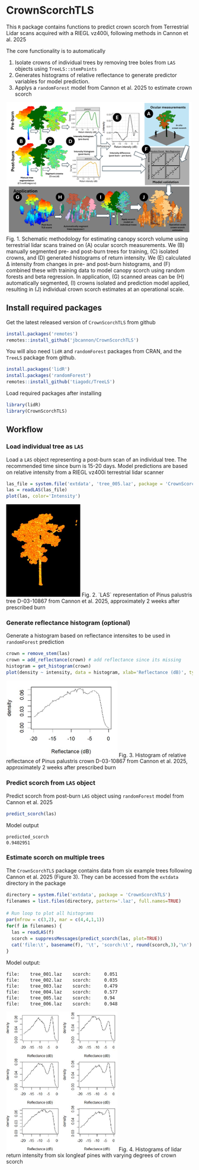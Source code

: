 # CrownScorchTLS

This `R` package contains functions to predict crown scorch from Terrestrial 
Lidar scans acquired with a RIEGL vz400i, following methods in Cannon et al. 
2025

The core functionality is to automatically

1. Isolate crowns of individual trees by removing tree boles from `LAS` objects using `TreeLS::stemPoints`
2. Generates histograms of relative reflectance to generate predictor variables for model prediction.
3. Applys a `randomForest` model from Cannon et al. 2025 to estimate crown scorch


<img src="img/methods-outline.jpg" width="500">
Fig. 1. Schematic methodology for estimating canopy scorch volume using terrestrial lidar scans trained on (A) ocular scorch measurements. We (B) manually segmented pre- and post-burn trees for training, (C) isolated crowns, and (D) generated histograms of return intensity. We (E) calculated Δ intensity from changes in pre- and post-burn histograms, and (F) combined these with training data to model canopy scorch using random forests and beta regression. In application, (G) scanned areas can be (H) automatically segmented, (I) crowns isolated and prediction model applied, resulting in (J) individual crown scorch estimates at an operational scale.

## Install required packages

Get the latest released version of `CrownScorchTLS` from github

```r
install.packages('remotes')
remotes::install_github('jbcannon/CrownScorchTLS')

```
You will also need `lidR` and `randomForest` packages from CRAN, and the `TreeLS` package from github.

```r
install.packages('lidR')
install.packages('randomForest')
remotes::install_github('tiagodc/TreeLS')
```
Load required packages after installing
```r
library(lidR)
library(CrownScorchTLS)
```

## Workflow

### Load individual tree as `LAS`

Load a `LAS` object representing a post-burn scan of an individual tree. 
The recommended time since burn is 15-20 days. Model predictions are
based on relative intensity from a RIEGL vz400i terrestrial lidar scanner

```r
las_file = system.file('extdata', 'tree_005.laz', package = 'CrownScorchTLS')
las = readLAS(las_file)
plot(las, color='Intensity')
```
<img src="img/tree_005.JPG" width="200">
Fig. 2. `LAS` representation of Pinus palustris tree D-03-10867 from Cannon et al. 2025, approximately 2 weeks after prescribed burn

### Generate reflectance histogram (optional)
Generate a histogram based on reflectance intensites to be used in `randomForest` prediction

```r
crown = remove_stem(las)
crown = add_reflectance(crown) # add reflectance since its missing
histogram = get_histogram(crown)
plot(density ~ intensity, data = histogram, xlab='Reflectance (dB)', type='l')
```
<img src="img/intensity_histogram.JPG" width="300">
Fig. 3. Histogram of relative reflectance of Pinus palustris crown D-03-10867 from Cannon et al. 2025, approximately 2 weeks after prescribed burn

### Predict scorch from `LAS` object

Predict scorch from post-burn `LAS` object using `randomForest` model from Cannon et al. 2025

```r
predict_scorch(las)
```
Model output

```
predicted_scorch
0.9402951
```
### Estimate scorch on multiple trees

The `CrownScorchTLS` package contains data from six example trees following
Cannon et al. 2025 (Figure 3). They can be accessed from the `extdata` directory
in the package

```r
directory = system.file('extdata', package = 'CrownScorchTLS')
filenames = list.files(directory, pattern='.laz', full.names=TRUE)

# Run loop to plot all histograms
par(mfrow = c(3,2), mar = c(4,4,1,1))
for(f in filenames) {
  las = readLAS(f)
  scorch = suppressMessages(predict_scorch(las, plot=TRUE))
  cat('file:\t', basename(f), '\t', 'scorch:\t', round(scorch,3),'\n')
}
```
Model output:

```
file:	 tree_001.laz 	 scorch:	 0.051 
file:	 tree_002.laz 	 scorch:	 0.035 
file:	 tree_003.laz 	 scorch:	 0.479 
file:	 tree_004.laz 	 scorch:	 0.577 
file:	 tree_005.laz 	 scorch:	 0.94 
file:	 tree_006.laz 	 scorch:	 0.948
```
<img src="img/six_histograms.JPG" width="300">
Fig. 4. Histograms of lidar return intensity from six longleaf pines with varying degrees of crown scorch



